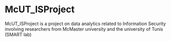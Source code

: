 # McUT_ISProject
McUT_ISProject is a project on data analytics related to Information Security involving researchers from McMaster university and the university of Tunis (SMART lab)
